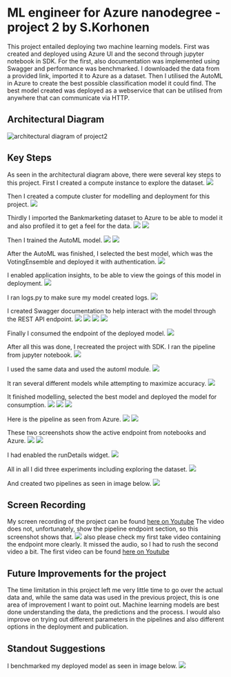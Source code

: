 # ML engineer for Azure nanodegree - project 2 by S.Korhonen

This project entailed deploying two machine learning models. First was created and deployed using Azure UI and the second through jupyter notebook in SDK. 
For the first, also documentation was implemented using Swagger and performance was benchmarked.
I downloaded the data from a provided link, imported it to Azure as a dataset. Then I utilised the AutoML in Azure to create the best possible
classification model it could find. The best model created was deployed as a webservice that can be utilised from anywhere that can communicate via HTTP.

## Architectural Diagram
![architectural diagram of project2](/screenshots/Architectural_diagram.png)

## Key Steps
As seen in the architectural diagram above, there were several key steps to this project. First I created a compute instance to explore the dataset.
![](/screenshots/Compute-instance-running.png)

Then I created a compute cluster for modelling and deployment for this project.
![](/screenshots/Cluster-running.png)

Thirdly I imported the Bankmarketing dataset to Azure to be able to model it and also profiled it to get a feel for the data.
![](/screenshots/Bankmarketing-data-in-azure.png)
![](/screenshots/Registered_dataset.png)

Then I trained the AutoML model.
![](/screenshots/completed_automl_run1.png)
![](/screenshots/experiments_completed.png)

After the AutoML was finished, I selected the best model, which was the VotingEnsemble and deployed it with authentication.
![](/screenshots/Best_model_run1_deployed.png)

I enabled application insights, to be able to view the goings of this model in deployment.
![](/screenshots/Application_insights_enabled.png)

I ran logs.py to make sure my model created logs.
![](/screenshots/Logs_running.png)

I created Swagger documentation to help interact with the model through the REST API endpoint.
![](/screenshots/Swagger_on_localhost.png)
![](/screenshots/Swagger_get.png)
![](/screenshots/Swagger_post.png)
![](/screenshots/Swagger_responses.png)

Finally I consumed the endpoint of the deployed model.
![](/screenshots/Running_endpoint_API_call.png)

After all this was done, I recreated the project with SDK. I ran the pipeline from jupyter notebook.
![](/screenshots/SDK-pipeline_running.png)

I used the same data and used the automl module.
![](/screenshots/SDK_pipeline_run_overview.png)

It ran several different models while attempting to maximize accuracy.
![](/screenshots/SDK_Models_running.png)

It finished modelling, selected the best model and deployed the model for consumption.
![](/screenshots/SDK_Bankmarketing_train_finished_run.png)
![](/screenshots/SDK_automl_endpoint.png)
![](/screenshots/SDK_automl_overview.png)

Here is the pipeline as seen from Azure.
![](/screenshots/SDK_running_pipeline.png)
![](/screenshots/pipeline_runs_asseenfromAzure.png)

These two screenshots show the active endpoint from notebooks and Azure.
![](/screenshots/SDK_active_endpoint.png)
![](/screenshots/SDK_deployed_active_endpoint.png)

I had enabled the runDetails widget.
![](/screenshots/SDK_rundetails_widget.png)

All in all I did three experiments including exploring the dataset.
![](/screencasts/all_experiments.png)

And created two pipelines as seen in image below.
![](/screencasts/Both_pipelines.png)

## Screen Recording
My screen recording of the project can be found [here on Youtube](https://youtu.be/IFRC-Co59mY)
The video does not, unfortunately, show the pipeline endpoint section, so this screenshot shows that.
![](/screencasts/Both_pipelines.png)
also please check my first take video containing the endpoint more clearly. It missed the audio, so I had to rush the second video a bit. The first video
can be found [here on Youtube](https://youtu.be/WeSCx7MXDtc)

## Future Improvements for the project
The time limitation in this project left me very little time to go over the actual data and, while the same data was used in the previous project, this is one area
of improvement I want to point out. Machine learning models are best done understanding the data, the predictions and the process. I
would also improve on trying out different parameters in the pipelines and also different options in the deployment and publication.

## Standout Suggestions
I benchmarked my deployed model as seen in image below.
![](/screenshots/benchmark.png)

